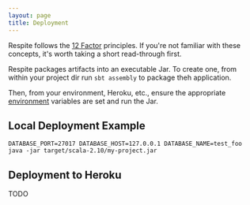 ```yaml
---
layout: page
title: Deployment
---
```


<p class="message">
  Respite follows the <a href="http://12factor.net/">12 Factor</a> principles. If you're not familiar with these concepts, it's worth taking a short read-through first.
</p>

Respite packages artifacts into an executable Jar. To create one, from within your project dir run `sbt assembly` to package theh application.

Then, from your environment, Heroku, etc., ensure the appropriate [environment](http://12factor.net/config) variables are set and run the Jar.

## Local Deployment Example

`DATABASE_PORT=27017 DATABASE_HOST=127.0.0.1 DATABASE_NAME=test_foo java -jar target/scala-2.10/my-project.jar`

## Deployment to Heroku

TODO
